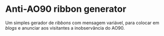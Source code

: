 # Anti-AO90 ribbon generator #

Um simples gerador de _ribbons_ com mensagem variável, para colocar em _blogs_ e anunciar aos visitantes a inobservância do AO90.